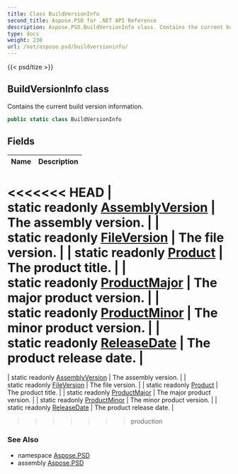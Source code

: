 ```yaml
---
title: Class BuildVersionInfo
second_title: Aspose.PSD for .NET API Reference
description: Aspose.PSD.BuildVersionInfo class. Contains the current build version information
type: docs
weight: 230
url: /net/aspose.psd/buildversioninfo/
---
```

{{< psd/tize >}}
## BuildVersionInfo class

Contains the current build version information.

```csharp
public static class BuildVersionInfo
```

## Fields

| Name | Description |
| --- | --- |
<<<<<<< HEAD
| static readonly [AssemblyVersion](../../aspose.psd/buildversioninfo/assemblyversion/) | The assembly version. |
| static readonly [FileVersion](../../aspose.psd/buildversioninfo/fileversion/) | The file version. |
| static readonly [Product](../../aspose.psd/buildversioninfo/product/) | The product title. |
| static readonly [ProductMajor](../../aspose.psd/buildversioninfo/productmajor/) | The major product version. |
| static readonly [ProductMinor](../../aspose.psd/buildversioninfo/productminor/) | The minor product version. |
| static readonly [ReleaseDate](../../aspose.psd/buildversioninfo/releasedate/) | The product release date. |
=======
| static readonly [AssemblyVersion](../../aspose.psd/buildversioninfo/assemblyversion) | The assembly version. |
| static readonly [FileVersion](../../aspose.psd/buildversioninfo/fileversion) | The file version. |
| static readonly [Product](../../aspose.psd/buildversioninfo/product) | The product title. |
| static readonly [ProductMajor](../../aspose.psd/buildversioninfo/productmajor) | The major product version. |
| static readonly [ProductMinor](../../aspose.psd/buildversioninfo/productminor) | The minor product version. |
| static readonly [ReleaseDate](../../aspose.psd/buildversioninfo/releasedate) | The product release date. |
>>>>>>> production

### See Also

* namespace [Aspose.PSD](../../aspose.psd/)
* assembly [Aspose.PSD](../../)


